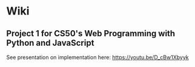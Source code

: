 # Wiki
## Project 1 for CS50's Web Programming with Python and JavaScript

See presentation on implementation here:
https://youtu.be/D_cBw1Xbyyk
